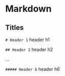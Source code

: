 # Markdown

## Titles

`# Header 1` header h1

`## Header 2` header h2

...

`##### Header 6` header h6
